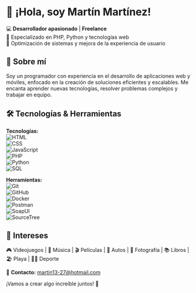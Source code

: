 # 👋 ¡Hola, soy Martín Martínez!

💻 **Desarrollador apasionado** | **Freelance**  
🚀 Especializado en PHP, Python y tecnologías web  
🎯 Optimización de sistemas y mejora de la experiencia de usuario  

## 📌 Sobre mí  
Soy un programador con experiencia en el desarrollo de aplicaciones web y móviles, enfocado en la creación de soluciones eficientes y escalables. Me encanta aprender nuevas tecnologías, resolver problemas complejos y trabajar en equipo.  

## 🛠️ Tecnologías & Herramientas  
**Tecnologías:**  
![HTML](https://img.shields.io/badge/-HTML5-E34F26?logo=html5&logoColor=white)  
![CSS](https://img.shields.io/badge/-CSS3-1572B6?logo=css3&logoColor=white)  
![JavaScript](https://img.shields.io/badge/-JavaScript-F7DF1E?logo=javascript&logoColor=black)  
![PHP](https://img.shields.io/badge/-PHP-777BB4?logo=php&logoColor=white)  
![Python](https://img.shields.io/badge/-Python-3776AB?logo=python&logoColor=white)  
![SQL](https://img.shields.io/badge/-SQL-4479A1?logo=mysql&logoColor=white)  

**Herramientas:**  
![Git](https://img.shields.io/badge/-Git-F05032?logo=git&logoColor=white)  
![GitHub](https://img.shields.io/badge/-GitHub-181717?logo=github&logoColor=white)  
![Docker](https://img.shields.io/badge/-Docker-2496ED?logo=docker&logoColor=white)  
![Postman](https://img.shields.io/badge/-Postman-FF6C37?logo=postman&logoColor=white)  
![SoapUI](https://img.shields.io/badge/-SoapUI-6DB33F?logo=soapui&logoColor=white)  
![SourceTree](https://img.shields.io/badge/-SourceTree-0052CC?logo=sourcetree&logoColor=white)  

## 🎯 Intereses  
🎮 Videojuegos | 🎵 Música | 🎬 Películas | 🚗 Autos | 📸 Fotografía | 📚 Libros | 🏖️ Playa | 🏋️‍♂️ Deporte  

📩 **Contacto:** [martin13-27@hotmail.com](mailto:martin13-27@hotmail.com)  

¡Vamos a crear algo increíble juntos! 🚀  
